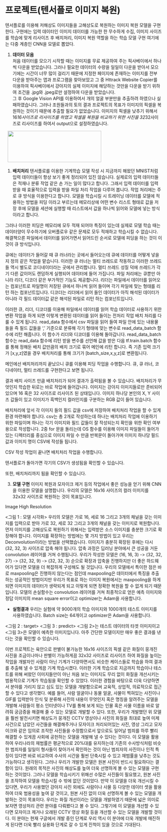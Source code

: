 # **프로젝트(텐서플로 이미지 복원)**
텐서플로를 이용해 저해상도 이미지들을 고해상도로 복원하는 이미지 복원 모델을 구현한다.
구현에는 입력 데이터인 이미지 데이터를 가능한 한 무수하게 수집, 이미지 사이즈를 학습에 맞게 리사이즈 후 배치처리, 이미지 복원 역할을 하는 학습 모델 구현 여기에는 다중 계층인 CNN을 모델로 뽑았다.

1. **데이터 모음**  
처음 데이터를 모으기 시작할 때는 이미지를 무료 제공하여 주는 픽사베이에서 하나씩 다운을 받았습니다. 그러나 필요한 데이터의 수량을 일일이 다운을 받아서 모으기에는 시간이 너무 많이 걸리기 때문에 지정한 페이지에 존재하는 이미지를 전부 다운을 받아주는 앱과 프로그램을 찾아보았고 그 중 Httrack Website Copier를 이용하여 픽사베이에서 강아지의 실제 이미지에 해당하는 것만을 다운을 받기 위하여 조건을 .jpg와 .jpeg로만 설정하여 다운을 받았습니다. <br> 그 후 Google Vision API를 이용하여서 개의 얼굴 부분만을 추출하려 하였으나 실패하였습니다. 그러나 조원들과의 토의 결과 프로젝트의 목표가 이미지의 픽셀을 복원하는 것이기 때문에 추출할 필요가 없었습니다. 이미지의 픽셀을 낮추기 위해서 16*16사이즈로 리사이즈를 하였고 픽셀을 복원을 비교하기 위한 사진을 32*32사이즈로 리사이즈를 하여서 output으로 설정하였습니다.  

&nbsp; <img src = miro.PNG width = 300 height = 100/>

1. **배치처리**
텐서플로를 이용한 기계학습 모델 작성 시 지금까지 해왔던 MNIST처럼 입력 데이터들이 항상 보기 좋게 정리되어 있진 않습니다. 실제로의 입력 데이터들은 적재나 분류 작업 같은 손 가는 일이 많다고 합니다. 그래서 입력 데이터를 입력받을 때 효율적으로 입력을 받을 파일 처리 작업을 다루어 봅니다. 작업 처리에는 주로 큐 방식을 이용한다고 합니다.
모델을 학습시킬 시 트레이닝 데이터를 모델에 적용하는 방법을 피딩 이라고 부르는데 메모리상에 어떤 변수 리스트 형태로 값을 저장 후에 모델을 세션에 실행할 때 리스트에서 값을 하나씩 읽어와 모델에 넣는 방식이라고 합니다.

그러나 이러한 피딩은 메모리에 모두 적재 되어야 특징이 있는데 실제로 모델 학습 때는 데이터양이 무수하기에 오버플로우 같은 문제로 모두 적재하고 학습시킬 수 없습니다. 해결책으론 파일에서 데이터를 읽어가면서 읽어드린 순서로 모델에 피딩을 하는 것이 이것이 큐 방식입니다.

큐에는 데이터가 들어갈 때 큐 러너라는 곳에서 들어오는데 큐에 데이터를 어떻게 넣을지 정의 같은 작업을 맡습니다. 이러한 큐 러너는 멀티 쓰레드로 작동하고 이러한 쓰레드들 역시 별도로 코디네이터라는 곳에서 관리합니다.
멀티 쓰레드 성질 덕에 쓰레드가 각기 다른 값이어도 랜덤하게 실행되어 데이터에 들어 가집니다. 파일 처리에는 큐뿐만 아니라 리더, 디코더 같은 부가적인 기능도 제공합니다. 리더는 파일에서 데이터를 읽어오는 컴포넌트로 파일명이 저장된 큐에서 하나씩 읽어 들이며 각기 파일에 맞는 형태를 리턴 하는 컴포넌트입니다. 디코더는 리더에서 읽어 들인 데이터가 아직 해석된 데이터가 아니라 각 필드 데이터값 같은 해석된 파일로 리턴 하는 컴포넌트입니다.

이러한 큐, 리더, 디코더를 이용해 파일에서 데이터를 읽어 학습 데이터로 사용하기 위한 변환 작업을 하게 되면 이렇게 변환된 데이터를 읽어 들이는 전처리 작업 배치 처리를 다룰 수 있게 됩니다.
read_data 함수에서 csv 파일을 읽어 들여 파일 안에 있는 내용물들을 즉 필드 값들을 ‘,’ 기준으로 분류해 각기 형태에 맞는 변수로 read_data_batch 함수에 리턴 해줍니다. 이 함수가 리더와 디코더를 이용해 돌아갑니다.
read_data_batch 함수는 read_data 함수에 리턴 받을 변수를 선언해 값을 받은 다음 tf.train.batch 함수를 통해 정해둔 배치 값만큼의 배치 크기로 묶어 메인에 리턴 합니다. 즉 기존 입력 크기가 [x,y,z]였을 경우 배치처리를 통해 크기가 [batch_size,x,y,z]로 변환됩니다.

메인에선 배치처리까지 끝났으니 큐를 이용해 피딩 작업을 수행합니다. 큐, 큐 러너, 코디네이터, 멀티 쓰레드를 구현한다고 보면 됩니다.

결과 배치 사이즈 만큼 배치처리가 되어 결과가 출력됨을 볼 수 있습니다.
배치처리가 무엇인지 학습한 뒤로는 바로 작업에 들어갑니다.
이미지는 강아지 이미지들로만 준비되어 있으며 16 혹은 32 사이즈로 리사이즈 된 상태입니다.
이미지 하나당 본인의 X, Y 사이즈 값들이 있고 이미지가 흑백인지 컬러인지를 구분하는 RGB 값이 들어 있습니다.

배치처리에 앞서 각 이미지 들의 필드 값을 csv에 저장하여 배치처리 작업을 할 수 있게 환경 마련해야 합니다.
csv는 총 2개로 작성하는데 하나는 배치처리 작업에 이용하기 위한 파일이며 하나는 각기 이미지와 필드 값들이 잘 작성되는지 확인을 위한 확인 여부 용으로 작성합니다.
2중 for 문을 돌리는데 OS 함수를 이용해 이미지 파일들이 들어가 있는 디렉터리를 중심으로 이미지 파일 수 만큼 반복문이 돌아가며 이미지 하나당 필드 값과 이미지 명이 CSV에 작성들 됩니다.

CSV 작성 작업이 끝나면 배치처리 작업을 수행합니다.


텐서플로가 돌아가면 각기의 CSV가 생성됨을 확인할 수 있습니다.

또한, 배치처리까지 됨을 확인할 수 있습니다.

3. **모델 구현**
이미지 복원과 모자이크 제거 등의 작업에서 좋은 성능을 얻기 위해 CNN을 이용한 모델을 설명합니다. 우리의 모델은 16x16 사이즈의 컬러 이미지를 32x32 사이즈로 복원하는 것이 목표입니다.

Image High Resolution

<그림 1 : 모델 시각화>
우리의 모델은 가로 16, 세로 16 그리고 3개의 채널을 갖는 이미지를 입력으로 받아 가로 32, 세로 32 그리고 3개의 채널을 갖는 이미지로 복원합니다. 먼저 이미지를 고해상도로 복원하기 위해서는 입력받은 소스 이미지를 충분한 크기로 확장해야 합니다. 이미지를 확장하는 방법에는 몇 가지 방법이 있고 우리는 Deconvolution이라는 방법을 선택했습니다. 이미지가 충분히 확장된 후에는 다시 (32, 32, 3) 사이즈로 압축 해야 됩니다. 압축 과정은 딥러닝 분야에서 큰 성공을 거둔 convolution 레이어를 거쳐 수행됩니다. 우리가 작성한 모델은 (16, 16, 3) -> (32, 32, 27) -> (32, 32, 9) -> (32, 32, 3) 순으로 확장과 압축을 진행하지만 더 좋은 하드웨어가 있다면 모델을 더 복잡하게 구성해도 될 것입니다. 우리의 모델에서 특이한 점은 바로 maxpooling은 진행하지 않는다는 점인데 maxpooling은 데이터에서 특징을 추출하는 성공적인 방법이지만 우리가 목표로 하는 이미지 복원에서는 maxpooling을 하게 되면 이미지의 데이터가 생략되게 되고 이렇게 되면 정확한 복원을 할 수 없게 되기 때문입니다. 모델의 손실함수는 convolution 레이어를 거쳐 최종적으로 얻은 예측 이미지와 정답 이미지의 mean square error이고 optimizer는 Adam을 사용합니다.

* **실험결과**
우리는 실험에 약 9000개의 학습 이미지와 1000개의 테스트 이미지를 사용하였습니다. Batch size는 64개이고 optimizer은 Adam을 사용합니다.
			
<그림 2 : target>			<그림 3 : predict>
<그림 2>는 테스트 데이터의 타겟 이미지이고 <그림 3>은 모델이 예측한 이미지입니다. 아주 간단한 모델이지만 매우 좋은 결과를 낸다는 것을 확인할 수 있습니다.


 이번 프로젝트는 육안으로 판별이 불가능한 16x16 사이즈의 픽셀 같은 화질이 뭉개진 사진을 조금이나마나 판별이 가능하게끔 32x32 사이즈로 리사이즈 하여 화질을 높이는 작업을 개발자인 사람이 아닌 기계가 다양하면서도 비슷한 케이스들로 학습을 하여 결과를 추출해 낼 수 있게끔 기계 학습시켰다. 이러한 기계 학습으로 지금까지 학습이나 테스트를 위해 써왔던 이미지들만이 아닌 처음 보는 이미지도 무리 없이 화질을 개선시키는 범용적으로 기계가 학습됨을 확인할 수 있었다.
 이러한 경험을 바탕으로 더욱 다양하면서 분야를 가리지 않고 심도 있는 모델을 개발함으로써 교육적, 상업적, 의료적으로 접근할 수 있다고 생각했다. 예를 들어, 사람 얼굴이나 동물 얼굴, 사물이 찍혀있는 사진이나 GIF를 입력받아 인식 및 분류해 사진의 내용이 무엇인지 혹은 명칭을 알려주는 모델을 개발해 사람들이 평소 인터넷이나 TV를 통해 보게 되는 인물 혹은 사물 이름을 바로 알려줘 궁금증을 해결해 줄 수 있는 모델로 개발할 수 있다.
 또한, 우리가 개발했던 위 모델을 훨씬 발전시키면 해상도가 뭉개진 CCTV 영상이나 사진의 화질을 최대로 높여 미제 사건으로 남았던 사건들을 해결해주거나 모자이크 처리되어있는 사진, 영상 그리고 모자이크와 같은 임의로 조작한 사진들을 수정함으로서 앞으로도 일어날 범죄를 하루 빨리 해결할 수 있게끔 사회에 공헌하는 모델을 개발해 낼 수 있다는 것이다. 이 모델을 활용하여 우리나라의 재범률은 평균적으로 20%대를 유지하는데 기존의 수사방식처럼 비슷한 범죄자를 일일이 형사들이 찾아가서 확인하는 것이 아닌 범죄자의 사진이나 인적 특징이 있다면 바로 비교하여 수사의 시간을 훨씬 단축시킬 수 있고 재범률을 낮추는 것도 가능하다고 생각된다.
 그러나 우리가 개발한 모델은 원본 사진이 반드시 필요하다는 결함이 있다. 원래의 목적은 사진의 해상도를 높여 더욱 선명하게 볼 수 있는 모델을 구현하는 것이었다. 그러나 모델을 학습시키기 위해선 수많은 사진들이 필요했고, 원본 사진을 조작하여 모델을 학습시킬 수  밖에 없던 것이었다. 만약 이 모델을 더욱 개선시킬 수 있다면, 우리가 사용했던 강아지 사진 외에도 사람이나 사물 등 다양한 데이터 셋을 활용하여 더욱 범용성을 높여 갈 것이고, 원본 사진 없이 더욱 선명하게 볼 수 있는 모델을 개발하는 것이 목표이다.
 우리는 화질 개선이라는 모델을 개발하였기 때문에 넓은 의미로 보자면 영상처리 관련 분야를 다뤄봤다고 볼 수 있다. 그렇기에 이 모델을 개선할 수 있다면 모자이크 제거나 오래된 CCTV 영상 화질 등을 개선할 수 있는 모델을 개발할 것이다. 이 분야는 현재 구글에서 개발 중인 단계로 우리 역시 이 분야에 더욱 개발에 매진하게 된다면 더욱 빨리 실용화 단계로 갈 수 있게 진척이 있을 것으로 기대된다.